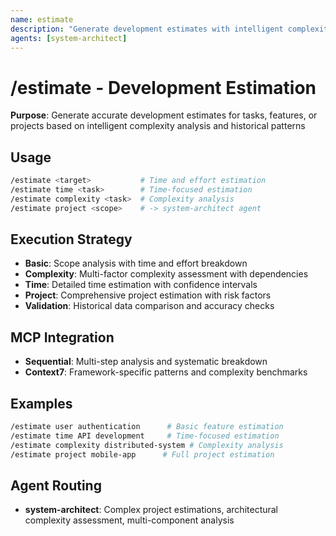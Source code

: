 ```yaml
---
name: estimate
description: "Generate development estimates with intelligent complexity analysis"
agents: [system-architect]
---
```


# /estimate - Development Estimation

**Purpose**: Generate accurate development estimates for tasks, features, or projects based on intelligent complexity analysis and historical patterns

## Usage

```bash
/estimate <target>           # Time and effort estimation
/estimate time <task>        # Time-focused estimation
/estimate complexity <task>  # Complexity analysis
/estimate project <scope>    # -> system-architect agent
```

## Execution Strategy

- **Basic**: Scope analysis with time and effort breakdown
- **Complexity**: Multi-factor complexity assessment with dependencies
- **Time**: Detailed time estimation with confidence intervals
- **Project**: Comprehensive project estimation with risk factors
- **Validation**: Historical data comparison and accuracy checks

## MCP Integration

- **Sequential**: Multi-step analysis and systematic breakdown
- **Context7**: Framework-specific patterns and complexity benchmarks

## Examples

```bash
/estimate user authentication      # Basic feature estimation
/estimate time API development     # Time-focused estimation
/estimate complexity distributed-system # Complexity analysis
/estimate project mobile-app      # Full project estimation
```

## Agent Routing

- **system-architect**: Complex project estimations, architectural complexity assessment, multi-component analysis
